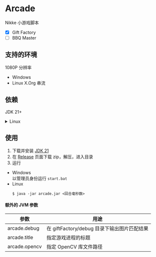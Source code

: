 # Arcade
Nikke 小游戏脚本   
- [x] Gift Factory
- [ ] BBQ Master

## 支持的环境
1080P 分辨率
- Windows
- Linux X.Org 串流

## 依赖
JDK 21+
<details>
<summary>Linux</summary>
xdotool
</details>

## 使用
1. 下载并安装 [JDK 21](https://www.oracle.com/cn/java/technologies/downloads/#java21)
2. 在 [Release](https://github.com/zunpiau/arcade/releases) 页面下载 zip，解压，进入目录
3. 运行
- Windows   
   以管理员身份运行 `start.bat`
- Linux   
   ```
  $ java -jar arcade.jar <回合毫秒数>
  ```

#### 额外的 JVM 参数

| 参数            | 用途                              |
|---------------|---------------------------------|
| arcade.debug  | 在 giftFactory/debug 目录下输出图片匹配结果 |
| arcade.title  | 指定游戏进程的标题                       |
| arcade.opencv | 指定 OpenCV 库文件路径                 |
